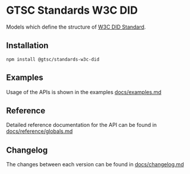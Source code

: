 # GTSC Standards W3C DID

Models which define the structure of [W3C DID Standard](https://www.w3.org/TR/did-core/).

## Installation

```shell
npm install @gtsc/standards-w3c-did
```

## Examples

Usage of the APIs is shown in the examples [docs/examples.md](docs/examples.md)

## Reference

Detailed reference documentation for the API can be found in [docs/reference/globals.md](docs/reference/globals.md)

## Changelog

The changes between each version can be found in [docs/changelog.md](docs/changelog.md)
